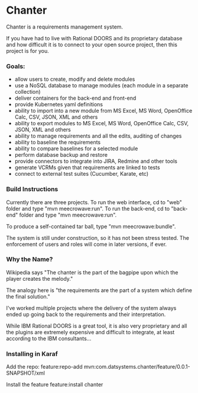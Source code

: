 # Chanter
Chanter is a requirements management system.

If you have had to live with Rational DOORS and its proprietary database and how difficult it is to connect to your open source project, then this project is for you.

### Goals:
* allow users to create, modify and delete modules
* use a NoSQL database to manage modules (each module in a separate collection)
* deliver containers for the back-end and front-end
* provide Kubernetes yaml definitions
* ability to import into a new module from MS Excel, MS Word, OpenOffice Calc, CSV, JSON, XML and others
* ability to export modules to MS Excel, MS Word, OpenOffice Calc, CSV, JSON, XML and others
* ability to manage requirements and all the edits, auditing of changes
* ability to baseline the requirements 
* ability to compare baselines for a selected module
* perform database backup and restore
* provide connectors to integrate into JIRA, Redmine and other tools
* generate VCRMs given that requirements are linked to tests
* connect to external test suites (Cucumber, Karate, etc)

### Build Instructions
Currently there are three projects.
To run the web interface, cd to "web" folder and type "mvn meecrowave:run".
To run the back-end, cd to "back-end" folder and type "mvn meecrowave:run".

To produce a self-contained tar ball, type "mvn meecrowave:bundle".

The system is still under construction, so it has not been stress tested.
The enforcement of users and roles will come in later versions, if ever.

### Why the Name?
Wikipedia says "The chanter is the part of the bagpipe upon which the player creates the melody."

The analogy here is "the requirements are the part of a system which define the final solution."

I've worked multiple projects where the delivery of the system always ended up going back to 
the requirements and their interpretation.

While IBM Rational DOORS is a great tool, it is also very proprietary and all the plugins
are extremely expensive and difficult to integrate, at least according to the IBM consultants...
 
### Installing in Karaf
Add the repo:
feature:repo-add mvn:com.datsystems.chanter/feature/0.0.1-SNAPSHOT/xml

Install the feature
feature:install chanter
